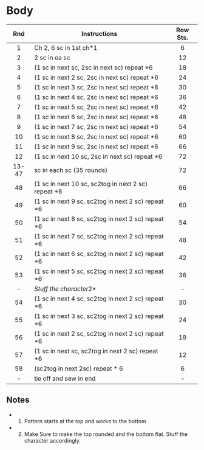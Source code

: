 # Body

Rnd | Instructions | Row Sts.
:-: | ------------ | :------:
1   | Ch 2, 6 sc in 1st ch*1 | 6
2   | 2 sc in ea sc | 12
3   | (1 sc in next sc, 2sc in next sc) repeat *6 | 18
4   | (1 sc in next 2 sc, 2sc in next sc) repeat *6 | 24
5   | (1 sc in next 3 sc, 2sc in next sc) repeat *6 | 30
6   | (1 sc in next 4 sc, 2sc in next sc) repeat *6 | 36
7   | (1 sc in next 5 sc, 2sc in next sc) repeat *6 | 42
8   | (1 sc in next 6 sc, 2sc in next sc) repeat *6 | 48
9   | (1 sc in next 7 sc, 2sc in next sc) repeat *6 | 54
10  | (1 sc in next 8 sc, 2sc in next sc) repeat *6 | 60
11  | (1 sc in next 9 sc, 2sc in next sc) repeat *6 | 66
12  | (1 sc in next 10 sc, 2sc in next sc) repeat *6 | 72
13-47 | sc in each sc (35 rounds) | 72
48 | (1 sc in next 10 sc, sc2tog in next 2 sc) repeat *6 | 66
49 | (1 sc in next 9 sc, sc2tog in next 2 sc) repeat *6 | 60
50 | (1 sc in next 8 sc, sc2tog in next 2 sc) repeat *6 | 54
51 | (1 sc in next 7 sc, sc2tog in next 2 sc) repeat *6 | 48
52 | (1 sc in next 6 sc, sc2tog in next 2 sc) repeat *6 | 42
53 | (1 sc in next 5 sc, sc2tog in next 2 sc) repeat *6 | 36
\- | *Stuff the character*2* | \-
54 | (1 sc in next 4 sc, sc2tog in next 2 sc) repeat *6 | 30
55 | (1 sc in next 3 sc, sc2tog in next 2 sc) repeat *6 | 24
56 | (1 sc in next 2 sc, sc2tog in next 2 sc) repeat *6 | 18
57 | (1 sc in next sc, sc2tog in next 2 sc) repeat *6 | 12
58 | (sc2tog in next 2sc) repeat * 6 | 6
\- | tie off and sew in end | \-

## Notes

- 1) Pattern starts at the top and works to the bottom
- 2) Make Sure to make the top rounded and the bottom flat. Stuff the character accordingly.
